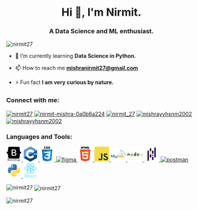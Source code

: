<h1 align="center">Hi 👋, I'm Nirmit.</h1>
<h3 align="center">A Data Science and ML enthusiast.</h3>

<p align="left"> <img src="https://komarev.com/ghpvc/?username=nirmit27&label=Profile%20views&color=0e75b6&style=flat" alt="nirmit27" /> </p>

- 🌱 I’m currently learning **Data Science in Python.**

- 📫 How to reach me **mishranirmit27@gmail.com**

- ⚡ Fun fact **I am very curious by nature.**

<h3 align="left">Connect with me:</h3>
<p align="left">
<a href="https://twitter.com/nirmit27" target="blank"><img align="center" src="https://raw.githubusercontent.com/rahuldkjain/github-profile-readme-generator/master/src/images/icons/Social/twitter.svg" alt="nirmit27" height="30" width="40" /></a>
<a href="https://linkedin.com/in/nirmit-mishra-0a0b6a224" target="blank"><img align="center" src="https://raw.githubusercontent.com/rahuldkjain/github-profile-readme-generator/master/src/images/icons/Social/linked-in-alt.svg" alt="nirmit-mishra-0a0b6a224" height="30" width="40" /></a>
<a href="https://www.codechef.com/users/nirmit_27" target="blank"><img align="center" src="https://cdn.jsdelivr.net/npm/simple-icons@3.1.0/icons/codechef.svg" alt="nirmit_27" height="30" width="40" /></a>
<a href="https://www.hackerrank.com/mishrayyhsnm2002" target="blank"><img align="center" src="https://raw.githubusercontent.com/rahuldkjain/github-profile-readme-generator/master/src/images/icons/Social/hackerrank.svg" alt="mishrayyhsnm2002" height="30" width="40" /></a>
<a href="https://www.leetcode.com/mishrayyhsnm2002" target="blank"><img align="center" src="https://raw.githubusercontent.com/rahuldkjain/github-profile-readme-generator/master/src/images/icons/Social/leet-code.svg" alt="mishrayyhsnm2002" height="30" width="40" /></a>
</p>

<h3 align="left">Languages and Tools:</h3>
<p align="left"> <a href="https://getbootstrap.com" target="_blank" rel="noreferrer"> <img src="https://raw.githubusercontent.com/devicons/devicon/master/icons/bootstrap/bootstrap-plain-wordmark.svg" alt="bootstrap" width="40" height="40"/> </a> <a href="https://www.w3schools.com/cpp/" target="_blank" rel="noreferrer"> <img src="https://raw.githubusercontent.com/devicons/devicon/master/icons/cplusplus/cplusplus-original.svg" alt="cplusplus" width="40" height="40"/> </a> <a href="https://www.w3schools.com/css/" target="_blank" rel="noreferrer"> <img src="https://raw.githubusercontent.com/devicons/devicon/master/icons/css3/css3-original-wordmark.svg" alt="css3" width="40" height="40"/> </a> <a href="https://www.figma.com/" target="_blank" rel="noreferrer"> <img src="https://www.vectorlogo.zone/logos/figma/figma-icon.svg" alt="figma" width="40" height="40"/> </a> <a href="https://www.w3.org/html/" target="_blank" rel="noreferrer"> <img src="https://raw.githubusercontent.com/devicons/devicon/master/icons/html5/html5-original-wordmark.svg" alt="html5" width="40" height="40"/> </a> <a href="https://developer.mozilla.org/en-US/docs/Web/JavaScript" target="_blank" rel="noreferrer"> <img src="https://raw.githubusercontent.com/devicons/devicon/master/icons/javascript/javascript-original.svg" alt="javascript" width="40" height="40"/> </a> <a href="https://www.mysql.com/" target="_blank" rel="noreferrer"> <img src="https://raw.githubusercontent.com/devicons/devicon/master/icons/mysql/mysql-original-wordmark.svg" alt="mysql" width="40" height="40"/> </a> <a href="https://nodejs.org" target="_blank" rel="noreferrer"> <img src="https://raw.githubusercontent.com/devicons/devicon/master/icons/nodejs/nodejs-original-wordmark.svg" alt="nodejs" width="40" height="40"/> </a> <a href="https://pandas.pydata.org/" target="_blank" rel="noreferrer"> <img src="https://raw.githubusercontent.com/devicons/devicon/2ae2a900d2f041da66e950e4d48052658d850630/icons/pandas/pandas-original.svg" alt="pandas" width="40" height="40"/> </a> <a href="https://postman.com" target="_blank" rel="noreferrer"> <img src="https://www.vectorlogo.zone/logos/getpostman/getpostman-icon.svg" alt="postman" width="40" height="40"/> </a> <a href="https://www.python.org" target="_blank" rel="noreferrer"> <img src="https://raw.githubusercontent.com/devicons/devicon/master/icons/python/python-original.svg" alt="python" width="40" height="40"/> </a> <a href="https://reactjs.org/" target="_blank" rel="noreferrer"> <img src="https://raw.githubusercontent.com/devicons/devicon/master/icons/react/react-original-wordmark.svg" alt="react" width="40" height="40"/> </a> </p>

<p><img align="left" src="https://github-readme-stats.vercel.app/api/top-langs?username=nirmit27&show_icons=true&locale=en&layout=compact" alt="nirmit27" /></p>

<p>&nbsp;<img align="center" src="https://github-readme-stats.vercel.app/api?username=nirmit27&show_icons=true&locale=en" alt="nirmit27" /></p>

<p><img align="center" src="https://github-readme-streak-stats.herokuapp.com/?user=nirmit27&" alt="nirmit27" /></p>
